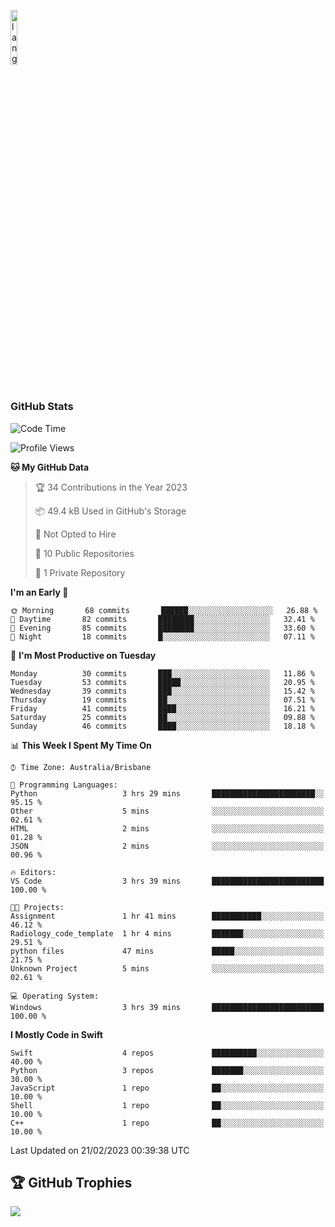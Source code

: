<p align="left"><img width=15%" src="https://github.com/alansmathew/alansmathew/raw/master/lang.gif" alt="lang image here" /></p>

# <h3 align="left">GitHub Stats</h3>

<!--START_SECTION:waka-->
![Code Time](http://img.shields.io/badge/Code%20Time-137%20hrs%2031%20mins-blue)

![Profile Views](http://img.shields.io/badge/Profile%20Views-2-blue)

**🐱 My GitHub Data** 

> 🏆 34 Contributions in the Year 2023
 > 
> 📦 49.4 kB Used in GitHub's Storage 
 > 
> 🚫 Not Opted to Hire
 > 
> 📜 10 Public Repositories 
 > 
> 🔑 1 Private Repository 
 > 
**I'm an Early 🐤** 

```text
🌞 Morning       68 commits       ██████░░░░░░░░░░░░░░░░░░░   26.88 % 
🌆 Daytime       82 commits       ████████░░░░░░░░░░░░░░░░░   32.41 % 
🌃 Evening       85 commits       ████████░░░░░░░░░░░░░░░░░   33.60 % 
🌙 Night         18 commits       █░░░░░░░░░░░░░░░░░░░░░░░░   07.11 % 

```
📅 **I'm Most Productive on Tuesday** 

```text
Monday          30 commits       ███░░░░░░░░░░░░░░░░░░░░░░   11.86 % 
Tuesday         53 commits       █████░░░░░░░░░░░░░░░░░░░░   20.95 % 
Wednesday       39 commits       ███░░░░░░░░░░░░░░░░░░░░░░   15.42 % 
Thursday        19 commits       ██░░░░░░░░░░░░░░░░░░░░░░░   07.51 % 
Friday          41 commits       ████░░░░░░░░░░░░░░░░░░░░░   16.21 % 
Saturday        25 commits       ██░░░░░░░░░░░░░░░░░░░░░░░   09.88 % 
Sunday          46 commits       ████░░░░░░░░░░░░░░░░░░░░░   18.18 % 

```


📊 **This Week I Spent My Time On** 

```text
⌚︎ Time Zone: Australia/Brisbane

💬 Programming Languages: 
Python                   3 hrs 29 mins       ███████████████████████░░   95.15 % 
Other                    5 mins              ░░░░░░░░░░░░░░░░░░░░░░░░░   02.61 % 
HTML                     2 mins              ░░░░░░░░░░░░░░░░░░░░░░░░░   01.28 % 
JSON                     2 mins              ░░░░░░░░░░░░░░░░░░░░░░░░░   00.96 % 

🔥 Editors: 
VS Code                  3 hrs 39 mins       █████████████████████████   100.00 % 

🐱‍💻 Projects: 
Assignment               1 hr 41 mins        ███████████░░░░░░░░░░░░░░   46.12 % 
Radiology_code_template  1 hr 4 mins         ███████░░░░░░░░░░░░░░░░░░   29.51 % 
python files             47 mins             █████░░░░░░░░░░░░░░░░░░░░   21.75 % 
Unknown Project          5 mins              ░░░░░░░░░░░░░░░░░░░░░░░░░   02.61 % 

💻 Operating System: 
Windows                  3 hrs 39 mins       █████████████████████████   100.00 % 

```

**I Mostly Code in Swift** 

```text
Swift                    4 repos             ██████████░░░░░░░░░░░░░░░   40.00 % 
Python                   3 repos             ███████░░░░░░░░░░░░░░░░░░   30.00 % 
JavaScript               1 repo              ██░░░░░░░░░░░░░░░░░░░░░░░   10.00 % 
Shell                    1 repo              ██░░░░░░░░░░░░░░░░░░░░░░░   10.00 % 
C++                      1 repo              ██░░░░░░░░░░░░░░░░░░░░░░░   10.00 % 

```



 Last Updated on 21/02/2023 00:39:38 UTC
<!--END_SECTION:waka-->

## 🏆 GitHub Trophies

![](https://github-profile-trophy.vercel.app/?username=samh06&theme=discord&no-frame=true&no-bg=false&margin-w=4)
